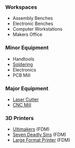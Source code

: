 <!-- TITLE: Equipment -->
<!-- SUBTITLE: A quick summary of Equipment -->

### Workspaces

* Assembly Benches
* Electronic Benches
* Computer Workstations
* Makers Office

### Minor Equipment

* Handtools
* [Soldering](/electronics/soldering)
* Electronics
* PCB Mill

### Major Equipment

* [Laser Cutter](equipment/laser)
* [CNC Mill](equipment/mill)

### 3D Printers

* [Ultimakers]() (FDM)
* [Seven Deadly Sins]() (FDM)
* [Large Format Printer]() (FDM)